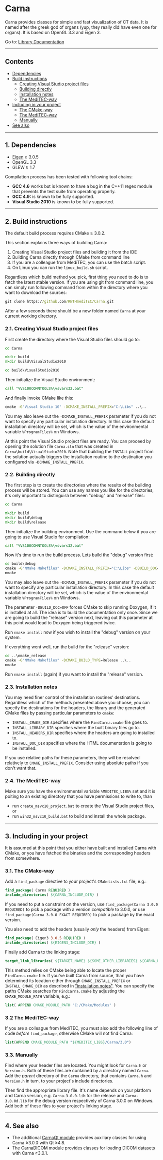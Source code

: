 Carna
========

Carna provides classes for simple and fast visualization of CT data.
It is named after the greek god of organs (yup, they really did have even one for organs).
It is based on OpenGL 3.3 and Eigen 3.

Go to: [Library Documentation](https://rwthmeditec.github.io/Carna/)

---
## Contents

* [Dependencies](#1-dependencies)
* [Build instructions](#2-build-instructions)
	* [Creating Visual Studio project files](#21-creating-visual-studio-project-files)
	* [Building directly](#22-building-directly)
	* [Installation notes](#23-installation-notes)
	* [The MediTEC-way](#24-the-meditec-way)
* [Including in your project](#3-including-in-your-project)
	* [The CMake-way](#31-the-cmake-way)
	* [The MediTEC-way](#32-the-meditec-way)
	* [Manually](#33-manually)
* [See also](#4-see-also)
 
---
## 1. Dependencies

* [Eigen](http://eigen.tuxfamily.org/) ≥ 3.0.5
* OpenGL 3.3
* GLEW ≥ 1.7

Compilation process has been tested with following tool chains:

* **GCC 4.6** works but is known to have a bug in the C++11 regex
  module that prevents the test suite from operating properly.
* **GCC 4.9:** is known to be fully supported.
* **Visual Studio 2010** is known to be fully supported.

---
## 2. Build instructions

The default build process requires CMake ≥ 3.0.2.

This section explains three ways of building Carna:

1. Creating Visual Studio project files and building it from the IDE
2. Building Carna directly through CMake from command line
3. If you are a colleague from MediTEC, you can use the batch script.
4. On Linux you can run the `linux_build.sh` script.

Regardless which build method you pick,
first thing you need to do is to fetch the latest stable version.
If you are using git from command line,
you can simply run following command
from within the directory where you want to download the sources:

```bat
git clone https://github.com/RWTHmediTEC/Carna.git
```
    
After a few seconds there should be a new folder named `Carna`
at your current working directory.

### 2.1. Creating Visual Studio project files

First create the directory where the Visual Studio files should go to:

```bat
cd Carna

mkdir build
mkdir build\VisualStudio2010

cd build\VisualStudio2010
```
    
Then initialize the Visual Studio environment:

```bat
call "%VS100COMNTOOLS%\vsvars32.bat"
```
    
And finally invoke CMake like this:

```bat
cmake -G"Visual Studio 10" -DCMAKE_INSTALL_PREFIX="C:\Libs" ..\..
```
    
You may also leave out the `-DCMAKE_INSTALL_PREFIX` parameter
if you do not want to specify any particular installation directory.
In this case the default installation directory will be set,
which is the value of the environmental variable `%ProgramFiles%` on Windows.

At this point the Visual Studio project files are ready.
You can proceed by opening the solution file `Carna.sln`
that was created in `Carna\build\VisualStudio2010`.
Note that building the `INSTALL` project from the solution
actually triggers the installation routine
to the destination you configured via `-DCMAKE_INSTALL_PREFIX`.

### 2.2. Building directly

The first step is to create the directories
where the results of the building process will be stored.
You can use any names you like for the directories,
it's only important to distinguish between "debug" and "release" files:

```bat
cd Carna

mkdir build
mkdir build\debug
mkdir build\release
```

Then initialize the building environment.
Use the command below if you are going to use Visual Studio for compilation:

```bat
call "%VS100COMNTOOLS%\vsvars32.bat"
```
    
Now it's time to run the build process.
Lets build the "debug" version first:

```bat
cd build\debug
cmake -G"NMake Makefiles" -DCMAKE_INSTALL_PREFIX="C:\Libs" -DBUILD_DOC=OFF ..\..
nmake
```
    
You may also leave out the `-DCMAKE_INSTALL_PREFIX` parameter
if you do not want to specify any particular installation directory.
In this case the default installation directory will be set,
which is the value of the environmental variable `%ProgramFiles%` on Windows.

The parameter `-DBUILD_DOC=OFF` forces CMake to skip running Doxygen, if it is installed at all. The idea is to build the documentation only once. Since we are going to build the "release" version next, leaving out this parameter at this point would lead to Doxygen being triggered twice.

Run `nmake install` now if you wish to install the "debug" version on your system.

If everything went well,
run the build for the "release" version:

```bat
cd ..\nmake_release
cmake -G"NMake Makefiles" -DCMAKE_BUILD_TYPE=Release ..\..
nmake
```

Run `nmake install` (again) if you want to install the "release" version.

### 2.3. Installation notes

You may need finer control of the installation routines' destinations.
Regardless which of the methods presented above you choose,
you can specify the destinations for the
headers, the library and the generated CMake files
by passing particular parameters to `cmake`:

* `INSTALL_CMAKE_DIR` specifies where the `FindCarna.cmake` file goes to.
* `INSTALL_LIBRARY_DIR` specifies where the built binary files go to.
* `INSTALL_HEADERS_DIR` specifies where the headers are going to installed to.
* `INSTALL_DOC_DIR` specifies where the HTML documentation is going to be installed.

If you use relative paths for these parameters,
they will be resolved relatively to `CMAKE_INSTALL_PREFIX`.
Consider using absolute paths if you don't want that.

### 2.4. The MediTEC-way

Make sure you have the environmental variable `%MEDITEC_LIBS%` set
and it is poiting to an existing directory that you have permissions to write to,
than

* run `create_msvc10_project.bat` to create the Visual Studio project files, or
* run `win32_msvc10_build.bat` to build and install the whole package.

---
## 3. Including in your project

It is assumed at this point that you either have built and installed Carna with CMake,
or you have fetched the binaries and the corresponding headers from somewhere.

### 3.1. The CMake-way

Add a `find_package` directive to your project's `CMakeLists.txt` file, e.g.:

```CMake
find_package( Carna REQUIRED )
include_directories( ${CARNA_INCLUDE_DIR} )
```

If you need to put a constraint on the version, use `find_package(Carna 3.0.0 REQUIRED)`
to pick a package with a version *compatible* to 3.0.0,
or use `find_package(Carna 3.0.0 EXACT REQUIRED)` to pick a package by the exact version.

You also need to add the headers (usually *only* the headers) from Eigen:

```CMake
find_package( Eigen3 3.0.5 REQUIRED )
include_directories( ${EIGEN3_INCLUDE_DIR} )
```

Finally add Carna to the linking stage:

```CMake
target_link_libraries( ${TARGET_NAME} ${SOME_OTHER_LIBRARIES} ${CARNA_LIBRARIES} )
```

This method relies on CMake being able to locate the proper `FindCarna.cmake` file.
If you've built Carna from source,
than you have determined its location either through `CMAKE_INSTALL_PREFIX`
or `INSTALL_CMAKE_DIR` as described in ["installation notes"](#23-installation-notes).
You can specify the paths CMake searches for `FindCarna.cmake` by adjusting the
`CMAKE_MODULE_PATH` variable, e.g.:

```CMake
list( APPEND CMAKE_MODULE_PATH "C:/CMake/Modules" )
```

### 3.2 The MediTEC-way

If you are a colleague from MediTEC, you must also add the following line of code
*before* `find_package`, otherwise CMake will not find Carna:

```CMake
list(APPEND CMAKE_MODULE_PATH "${MEDITEC_LIBS}/Carna/3.0")
```

### 3.3. Manually

Find where your header files are located. You might look for `Carna.h` or `Version.h`.
Both of these files are contained by a directory named `Carna`.
Add the *parent* directory of the `Carna` directory,
that contains `Carna.h` and `Version.h` in turn,
to your project's include directories.

Then find the appropriate library file.
It's name depends on your platform and Carna version,
e.g. `Carna-3.0.0.lib` for the release and `Carna-3.0.0d.lib`
for the debug version respectively of Carna 3.0.0 on Windows.
Add both of these files to your project's linking stage.

---
## 4. See also

* The additional [CarnaQt module](https://github.com/RWTHmediTEC/CarnaQt) provides auxiliary classes for using Carna ≥3.0.0 with Qt ≥4.8.
* The [CarnaDICOM module](https://github.com/RWTHmediTEC/CarnaDICOM) provides classes for loading DICOM datasets with Carna ≥3.0.1.
